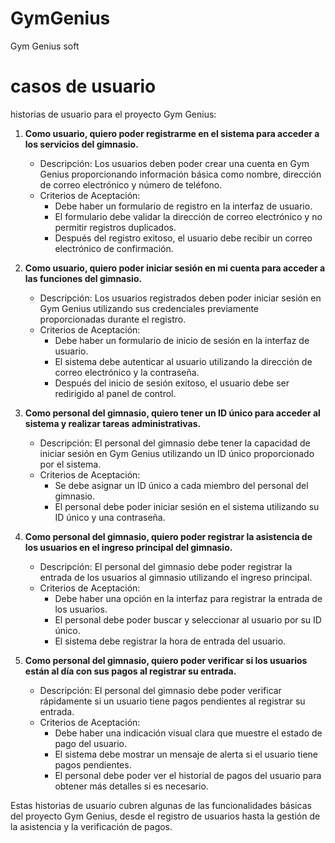 # GymGenius
Gym Genius soft

# casos de usuario 
historias de usuario para el proyecto Gym Genius:

1. **Como usuario, quiero poder registrarme en el sistema para acceder a los servicios del gimnasio.**
   - Descripción: Los usuarios deben poder crear una cuenta en Gym Genius proporcionando información básica como nombre, dirección de correo electrónico y número de teléfono.
   - Criterios de Aceptación:
     - Debe haber un formulario de registro en la interfaz de usuario.
     - El formulario debe validar la dirección de correo electrónico y no permitir registros duplicados.
     - Después del registro exitoso, el usuario debe recibir un correo electrónico de confirmación.

2. **Como usuario, quiero poder iniciar sesión en mi cuenta para acceder a las funciones del gimnasio.**
   - Descripción: Los usuarios registrados deben poder iniciar sesión en Gym Genius utilizando sus credenciales previamente proporcionadas durante el registro.
   - Criterios de Aceptación:
     - Debe haber un formulario de inicio de sesión en la interfaz de usuario.
     - El sistema debe autenticar al usuario utilizando la dirección de correo electrónico y la contraseña.
     - Después del inicio de sesión exitoso, el usuario debe ser redirigido al panel de control.

3. **Como personal del gimnasio, quiero tener un ID único para acceder al sistema y realizar tareas administrativas.**
   - Descripción: El personal del gimnasio debe tener la capacidad de iniciar sesión en Gym Genius utilizando un ID único proporcionado por el sistema.
   - Criterios de Aceptación:
     - Se debe asignar un ID único a cada miembro del personal del gimnasio.
     - El personal debe poder iniciar sesión en el sistema utilizando su ID único y una contraseña.

4. **Como personal del gimnasio, quiero poder registrar la asistencia de los usuarios en el ingreso principal del gimnasio.**
   - Descripción: El personal del gimnasio debe poder registrar la entrada de los usuarios al gimnasio utilizando el ingreso principal.
   - Criterios de Aceptación:
     - Debe haber una opción en la interfaz para registrar la entrada de los usuarios.
     - El personal debe poder buscar y seleccionar al usuario por su ID único.
     - El sistema debe registrar la hora de entrada del usuario.

5. **Como personal del gimnasio, quiero poder verificar si los usuarios están al día con sus pagos al registrar su entrada.**
   - Descripción: El personal del gimnasio debe poder verificar rápidamente si un usuario tiene pagos pendientes al registrar su entrada.
   - Criterios de Aceptación:
     - Debe haber una indicación visual clara que muestre el estado de pago del usuario.
     - El sistema debe mostrar un mensaje de alerta si el usuario tiene pagos pendientes.
     - El personal debe poder ver el historial de pagos del usuario para obtener más detalles si es necesario.

Estas historias de usuario cubren algunas de las funcionalidades básicas del proyecto Gym Genius, desde el registro de usuarios hasta la gestión de la asistencia y la verificación de pagos.

